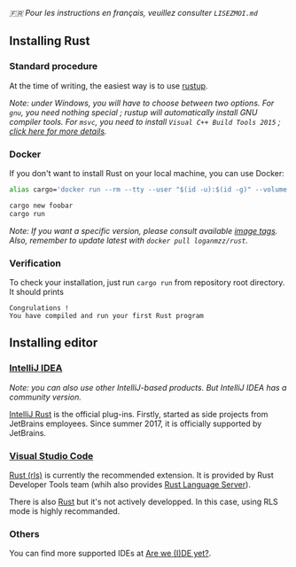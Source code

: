 _🇫🇷 Pour les instructions en français, veuillez consulter `LISEZMOI.md`_

## Installing Rust

### Standard procedure

At the time of writing, the easiest way is to use [rustup](https://www.rustup.rs/).

_Note: under Windows, you will have to choose between two options. For `gnu`, you need nothing special ; rustup will automatically install GNU compiler tools. For `msvc`, you need to install `Visual C++ Build Tools 2015` ; [click here for more details](https://github.com/rust-lang-nursery/rustup.rs/#user-content-vs2015)._

### Docker

If you don't want to install Rust on your local machine, you can use Docker: 

```bash
alias cargo='docker run --rm --tty --user "$(id -u):$(id -g)" --volume $(pwd):$(pwd) --workdir $(pwd) -e "USER=$(id -un)" loganmzz/rust cargo'

cargo new foobar
cargo run
```

_Note: If you want a specific version, please consult available [image tags](https://hub.docker.com/r/loganmzz/rust/tags/). Also, remember to update latest with `docker pull loganmzz/rust`._

### Verification

To check your installation, just run `cargo run` from repository root directory. It should prints

```text
Congrulations !
You have compiled and run your first Rust program
```

## Installing editor

### [IntelliJ IDEA](https://www.jetbrains.com/idea/)

_Note: you can also use other IntelliJ-based products. But IntelliJ IDEA has a community version._

[IntelliJ Rust](https://intellij-rust.github.io/) is the official plug-ins. Firstly, started as side projects from JetBrains employees. Since summer 2017, it is officially supported by JetBrains.

### [Visual Studio Code](https://code.visualstudio.com/)

[Rust (rls)](https://marketplace.visualstudio.com/items?itemName=rust-lang.rust) is currently the recommended extension. It is provided by Rust Developer Tools team (whih also provides [Rust Language Server](https://github.com/rust-lang-nursery/rls)).


There is also [Rust](https://marketplace.visualstudio.com/items?itemName=kalitaalexey.vscode-rust) but it's not actively developped. In this case, using RLS mode is highly recommanded.


### Others

You can find more supported IDEs at [Are we (I)DE yet?](https://areweideyet.com/).
